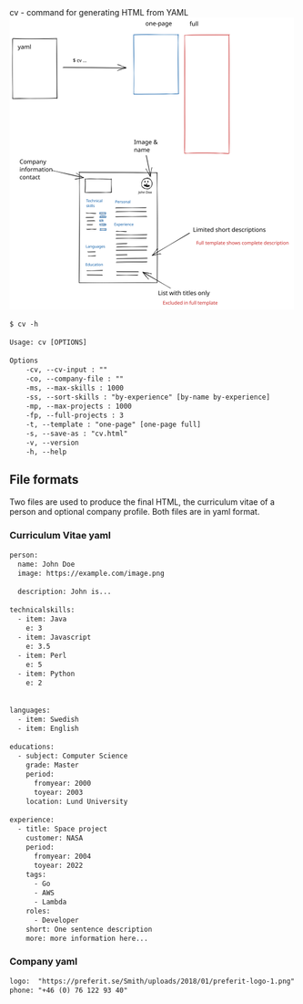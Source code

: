 <!-- Generated by docs_test.go, DO NOT EDIT! -->cv - command for generating HTML from YAML


<img src="overview.svg" style="width: 500px"/>

    $ cv -h
    
    Usage: cv [OPTIONS]
    
    Options
        -cv, --cv-input : ""
        -co, --company-file : ""
        -ms, --max-skills : 1000
        -ss, --sort-skills : "by-experience" [by-name by-experience]
        -mp, --max-projects : 1000
        -fp, --full-projects : 3
        -t, --template : "one-page" [one-page full]
        -s, --save-as : "cv.html"
        -v, --version
        -h, --help
    
    

## File formats

Two files are used to produce the final HTML, the
curriculum vitae of a person and optional company
profile. Both files are in yaml format.

### Curriculum Vitae yaml

    person:
      name: John Doe
      image: https://example.com/image.png
    
      description: John is...
    
    technicalskills:
      - item: Java
        e: 3
      - item: Javascript
        e: 3.5
      - item: Perl
        e: 5
      - item: Python
        e: 2
    
          
    languages:
      - item: Swedish
      - item: English
    
    educations:
      - subject: Computer Science
        grade: Master
        period:
          fromyear: 2000
          toyear: 2003
        location: Lund University
    
    experience:
      - title: Space project
        customer: NASA
        period:
          fromyear: 2004
          toyear: 2022
        tags:
          - Go
          - AWS
          - Lambda
        roles:
          - Developer
        short: One sentence description
        more: more information here...
    

### Company yaml

    logo:  "https://preferit.se/Smith/uploads/2018/01/preferit-logo-1.png"
    phone: "+46 (0) 76 122 93 40"
    

